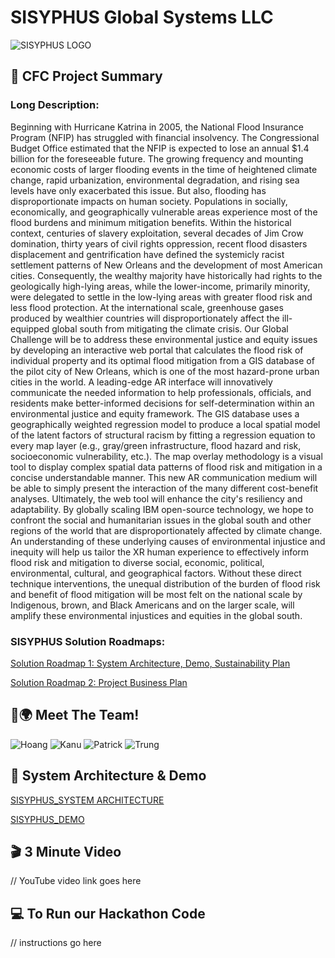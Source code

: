 # SISYPHUS Global Systems LLC
![SISYPHUS LOGO](https://user-images.githubusercontent.com/81652014/120048744-c25c6200-bfcc-11eb-9f3f-9610a960c635.jpg)

## &#128221; CFC Project Summary

### Long Description:
Beginning with Hurricane Katrina in 2005, the National Flood Insurance Program  (NFIP) has struggled with financial insolvency. The Congressional Budget Office estimated that the NFIP is expected to lose an annual $1.4 billion for the foreseeable future. The growing frequency and mounting economic costs of larger flooding events in the time of heightened climate change, rapid urbanization,  environmental degradation, and rising sea levels have only exacerbated this issue. But also, flooding has disproportionate impacts on human society. Populations in socially, economically, and geographically vulnerable areas experience most of  the flood burdens and minimum mitigation benefits. Within the historical context, centuries of slavery exploitation, several decades of Jim Crow domination, thirty years of civil rights oppression, recent flood disasters displacement and gentrification have defined the systemicly racist settlement patterns of New Orleans and the development of most American cities. Consequently, the wealthy majority have historically had rights to the geologically high-lying areas, while the lower-income, primarily minority, were delegated to settle in the low-lying areas  with greater flood risk and less flood protection. At the international scale, greenhouse  gases produced by wealthier countries will disproportionately affect the ill-equipped global south from mitigating the climate crisis. Our Global Challenge will be to address these environmental justice and  equity issues by developing an interactive web portal that calculates the flood risk  of individual property and its optimal flood mitigation from a GIS database of the  pilot city of New Orleans, which is one of the most hazard-prone urban cities in the  world. A leading-edge AR interface will innovatively communicate the needed  information to help professionals, officials, and residents make better-informed  decisions for self-determination within an environmental justice and equity  framework. The GIS database uses a geographically weighted regression model  to produce a local spatial model of the latent factors of structural racism by fitting  a regression equation to every map layer (e.g., gray/green infrastructure, flood  hazard and risk, socioeconomic vulnerability, etc.). The map overlay methodology  is a visual tool to display complex spatial data patterns of flood risk and mitigation  in a concise understandable manner. This new AR communication medium will be  able to simply present the interaction of the many different cost-benefit analyses.  Ultimately, the web tool will enhance the city's resiliency and adaptability. By  globally scaling IBM open-source technology, we hope to confront the social  and humanitarian issues in the global south and other regions of the world that are  disproportionately affected by climate change. An understanding of these underlying  causes of environmental injustice and inequity will help us tailor the XR human  experience to effectively inform flood risk and mitigation to diverse social, economic, political, environmental, cultural, and geographical factors. Without these direct technique interventions, the unequal distribution of the burden of flood  risk and benefit of flood mitigation will be most felt on the national scale by Indigenous, brown, and Black Americans and on the larger scale, will amplify these  environmental injustices and equities in the global south.

### SISYPHUS Solution Roadmaps:
[Solution Roadmap 1: System Architecture, Demo, Sustainability Plan](https://github.com/trungvu08/SISYPHUS_GLOBAL_SYSTEMS/files/6563669/SISYPHUS_Solution.Roadmap.1.System.Architecture.Demo.Sustainablity.Plan.pdf)

[Solution Roadmap 2: Project Business Plan](https://github.com/trungvu08/SISYPHUS_GLOBAL_SYSTEMS/files/6563639/SISYPHUS_Solution_Roadmap_2_Work.PlanFundingCollaborationPlan.pdf)

## &#128129;&#127757; Meet The Team!
![Hoang](https://user-images.githubusercontent.com/81652014/120049355-8b874b80-bfce-11eb-8f64-b72ccb9e9d6d.png)
![Kanu](https://user-images.githubusercontent.com/81652014/120049354-89bd8800-bfce-11eb-9d59-04aefd29cd34.png)
![Patrick](https://user-images.githubusercontent.com/81652014/120049352-87f3c480-bfce-11eb-9e46-ac36777501a9.png)
![Trung](https://user-images.githubusercontent.com/81652014/120049347-84f8d400-bfce-11eb-9192-cd3162eff608.png)

## :open_file_folder: System Architecture & Demo
[SISYPHUS_SYSTEM ARCHITECTURE](https://github.com/trungvu08/SISYPHUS_GLOBAL_SYSTEMS/files/6563699/SISYPHUS_System.Architecture.pdf)

[SISYPHUS_DEMO](https://github.com/trungvu08/SISYPHUS_GLOBAL_SYSTEMS/files/6563700/SISYPHUS_Demo.pdf)

## :clapper: 3 Minute Video
// YouTube video link goes here

## &#128187; To Run our Hackathon Code
// instructions go here



